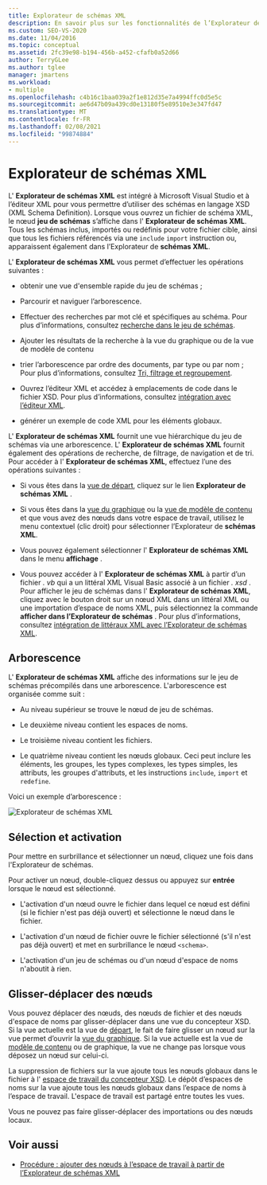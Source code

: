```yaml
---
title: Explorateur de schémas XML
description: En savoir plus sur les fonctionnalités de l’Explorateur de schémas XML intégré à Visual Studio et à l’éditeur XML.
ms.custom: SEO-VS-2020
ms.date: 11/04/2016
ms.topic: conceptual
ms.assetid: 2fc39e98-b194-456b-a452-cfafb0a52d66
author: TerryGLee
ms.author: tglee
manager: jmartens
ms.workload:
- multiple
ms.openlocfilehash: c4b16c1baa039a2f1e812d35e7a4994ffc0d5e5c
ms.sourcegitcommit: ae6d47b09a439cd0e13180f5e89510e3e347fd47
ms.translationtype: MT
ms.contentlocale: fr-FR
ms.lasthandoff: 02/08/2021
ms.locfileid: "99874884"
---
```

# <a name="xml-schema-explorer"></a>Explorateur de schémas XML

L' **Explorateur de schémas XML** est intégré à Microsoft Visual Studio et à l’éditeur XML pour vous permettre d’utiliser des schémas en langage XSD (XML Schema Definition). Lorsque vous ouvrez un fichier de schéma XML, le nœud **jeu de schémas** s’affiche dans l' **Explorateur de schémas XML**. Tous les schémas inclus, importés ou redéfinis pour votre fichier cible, ainsi que tous les fichiers référencés via une `include` `import` instruction ou, apparaissent également dans l’Explorateur de **schémas XML**.

L' **Explorateur de schémas XML** vous permet d’effectuer les opérations suivantes :

- obtenir une vue d'ensemble rapide du jeu de schémas ;

- Parcourir et naviguer l’arborescence.

- Effectuer des recherches par mot clé et spécifiques au schéma. Pour plus d’informations, consultez [recherche dans le jeu de schémas](../xml-tools/searching-the-schema-set.md).

- Ajouter les résultats de la recherche à la vue du graphique ou de la vue de modèle de contenu

- trier l’arborescence par ordre des documents, par type ou par nom ; Pour plus d’informations, consultez [Tri, filtrage et regroupement](../xml-tools/sorting-filtering-and-grouping-xml-schema-explorer.md).

- Ouvrez l’éditeur XML et accédez à emplacements de code dans le fichier XSD. Pour plus d’informations, consultez [intégration avec l’éditeur XML](../xml-tools/integration-with-xml-editor.md).

- générer un exemple de code XML pour les éléments globaux.

L' **Explorateur de schémas XML** fournit une vue hiérarchique du jeu de schémas via une arborescence. L' **Explorateur de schémas XML** fournit également des opérations de recherche, de filtrage, de navigation et de tri. Pour accéder à l' **Explorateur de schémas XML**, effectuez l’une des opérations suivantes :

- Si vous êtes dans la [vue de départ](../xml-tools/start-view.md), cliquez sur le lien **Explorateur de schémas XML** .

- Si vous êtes dans la [vue du graphique](../xml-tools/graph-view.md) ou la [vue de modèle de contenu](../xml-tools/content-model-view.md) et que vous avez des nœuds dans votre espace de travail, utilisez le menu contextuel (clic droit) pour sélectionner l’Explorateur de **schémas XML**.

- Vous pouvez également sélectionner l' **Explorateur de schémas XML** dans le menu **affichage** .

- Vous pouvez accéder à l' **Explorateur de schémas XML** à partir d’un fichier *. vb* qui a un littéral XML Visual Basic associé à un fichier *. xsd* . Pour afficher le jeu de schémas dans l' **Explorateur de schémas XML**, cliquez avec le bouton droit sur un nœud XML dans un littéral XML ou une importation d’espace de noms XML, puis sélectionnez la commande **afficher dans l’Explorateur de schémas** . Pour plus d’informations, consultez [intégration de littéraux XML avec l’Explorateur de schémas XML](../xml-tools/integration-of-xml-literals-with-xml-schema-explorer.md).

## <a name="tree-view"></a>Arborescence
L' **Explorateur de schémas XML** affiche des informations sur le jeu de schémas précompilés dans une arborescence. L'arborescence est organisée comme suit :

- Au niveau supérieur se trouve le nœud de jeu de schémas.

- Le deuxième niveau contient les espaces de noms.

- Le troisième niveau contient les fichiers.

- Le quatrième niveau contient les nœuds globaux. Ceci peut inclure les éléments, les groupes, les types complexes, les types simples, les attributs, les groupes d'attributs, et les instructions `include`, `import` et `redefine`.

Voici un exemple d’arborescence :

![Explorateur de schémas XML](../xml-tools/media/xmlschemaexplorer.gif)

## <a name="selection-and-activation"></a>Sélection et activation
Pour mettre en surbrillance et sélectionner un nœud, cliquez une fois dans l'Explorateur de schémas.

Pour activer un nœud, double-cliquez dessus ou appuyez sur **entrée** lorsque le nœud est sélectionné.

- L'activation d'un nœud ouvre le fichier dans lequel ce nœud est défini (si le fichier n'est pas déjà ouvert) et sélectionne le nœud dans le fichier.

- L'activation d'un nœud de fichier ouvre le fichier sélectionné (s'il n'est pas déjà ouvert) et met en surbrillance le nœud `<schema>`.

- L'activation d'un jeu de schémas ou d'un nœud d'espace de noms n'aboutit à rien.

## <a name="drag-and-drop-nodes"></a>Glisser-déplacer des nœuds
Vous pouvez déplacer des nœuds, des nœuds de fichier et des nœuds d'espace de noms par glisser-déplacer dans une vue du concepteur XSD. Si la vue actuelle est la vue de [départ](../xml-tools/start-view.md), le fait de faire glisser un nœud sur la vue permet d’ouvrir la [vue du graphique](../xml-tools/graph-view.md). Si la vue actuelle est la vue de [modèle de contenu](../xml-tools/content-model-view.md) ou de graphique, la vue ne change pas lorsque vous déposez un nœud sur celui-ci.

La suppression de fichiers sur la vue ajoute tous les nœuds globaux dans le fichier à l' [espace de travail du concepteur XSD](../xml-tools/xml-schema-designer-workspace.md). Le dépôt d’espaces de noms sur la vue ajoute tous les nœuds globaux dans l’espace de noms à l’espace de travail. L'espace de travail est partagé entre toutes les vues.

 Vous ne pouvez pas faire glisser-déplacer des importations ou des nœuds locaux.

## <a name="see-also"></a>Voir aussi

- [Procédure : ajouter des nœuds à l’espace de travail à partir de l’Explorateur de schémas XML](../xml-tools/how-to-add-nodes-to-the-workspace-from-the-xml-schema-explorer.md)
